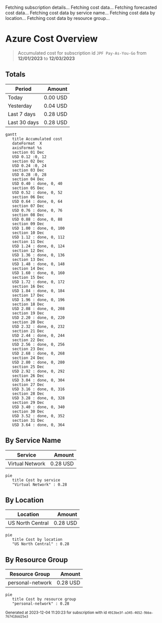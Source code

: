 Fetching subscription details...
Fetching cost data...
Fetching forecasted cost data...
Fetching cost data by service name...
Fetching cost data by location...
Fetching cost data by resource group...
# Azure Cost Overview

> Accumulated cost for subscription id `JPF Pay-As-You-Go` from **12/01/2023** to **12/03/2023**

## Totals

|Period|Amount|
|---|---:|
|Today|0.00 USD|
|Yesterday|0.04 USD|
|Last 7 days|0.28 USD|
|Last 30 days|0.28 USD|

```mermaid
gantt
   title Accumulated cost
   dateFormat  X
   axisFormat %s
   section 01 Dec
   USD 0.12 :0, 12
   section 02 Dec
   USD 0.24 :0, 24
   section 03 Dec
   USD 0.28 :0, 28
   section 04 Dec
   USD 0.40 : done, 0, 40
   section 05 Dec
   USD 0.52 : done, 0, 52
   section 06 Dec
   USD 0.64 : done, 0, 64
   section 07 Dec
   USD 0.76 : done, 0, 76
   section 08 Dec
   USD 0.88 : done, 0, 88
   section 09 Dec
   USD 1.00 : done, 0, 100
   section 10 Dec
   USD 1.12 : done, 0, 112
   section 11 Dec
   USD 1.24 : done, 0, 124
   section 12 Dec
   USD 1.36 : done, 0, 136
   section 13 Dec
   USD 1.48 : done, 0, 148
   section 14 Dec
   USD 1.60 : done, 0, 160
   section 15 Dec
   USD 1.72 : done, 0, 172
   section 16 Dec
   USD 1.84 : done, 0, 184
   section 17 Dec
   USD 1.96 : done, 0, 196
   section 18 Dec
   USD 2.08 : done, 0, 208
   section 19 Dec
   USD 2.20 : done, 0, 220
   section 20 Dec
   USD 2.32 : done, 0, 232
   section 21 Dec
   USD 2.44 : done, 0, 244
   section 22 Dec
   USD 2.56 : done, 0, 256
   section 23 Dec
   USD 2.68 : done, 0, 268
   section 24 Dec
   USD 2.80 : done, 0, 280
   section 25 Dec
   USD 2.92 : done, 0, 292
   section 26 Dec
   USD 3.04 : done, 0, 304
   section 27 Dec
   USD 3.16 : done, 0, 316
   section 28 Dec
   USD 3.28 : done, 0, 328
   section 29 Dec
   USD 3.40 : done, 0, 340
   section 30 Dec
   USD 3.52 : done, 0, 352
   section 31 Dec
   USD 3.64 : done, 0, 364
```

## By Service Name

|Service|Amount|
|---|---:|
|Virtual Network|0.28 USD|

```mermaid
pie
   title Cost by service
   "Virtual Network" : 0.28
```

## By Location

|Location|Amount|
|---|---:|
|US North Central|0.28 USD|

```mermaid
pie
   title Cost by location
   "US North Central" : 0.28
```

## By Resource Group

|Resource Group|Amount|
|---|---:|
|personal-network|0.28 USD|

```mermaid
pie
   title Cost by resource group
   "personal-network" : 0.28
```

<sup>Generated at 2023-12-04 11:20:23 for subscription with id `4913be3f-a345-4652-9bba-767418dd25e3`</sup>
